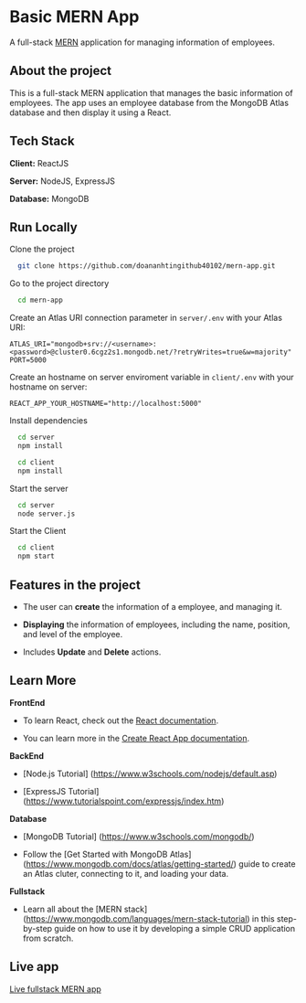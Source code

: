 # Basic MERN App

A full-stack [MERN](https://www.mongodb.com/mern-stack) application for managing information of employees.

## About the project

This is a full-stack MERN application that manages the basic information of employees. The app uses an employee database from the MongoDB Atlas database and then display it using a React.

## Tech Stack

**Client:** ReactJS

**Server:** NodeJS, ExpressJS

**Database:** MongoDB

## Run Locally

Clone the project

```bash
  git clone https://github.com/doananhtingithub40102/mern-app.git
```

Go to the project directory

```bash
  cd mern-app
```

Create an Atlas URI connection parameter in `server/.env` with your Atlas URI:
```
ATLAS_URI="mongodb+srv://<username>:<password>@cluster0.6cgz2s1.mongodb.net/?retryWrites=true&w=majority"
PORT=5000
```

Create an hostname on server enviroment variable in `client/.env` with your hostname on server:
```
REACT_APP_YOUR_HOSTNAME="http://localhost:5000"
```

Install dependencies

```bash
  cd server
  npm install
```

```bash
  cd client
  npm install
```

Start the server

```bash
  cd server
  node server.js
```
Start the Client

```bash
  cd client
  npm start
```
  

## Features in the project

- The user can **create** the information of a employee, and managing it.

- **Displaying** the information of employees, including the name, position, and level of the employee.

- Includes **Update** and **Delete** actions.

## Learn More

**FrontEnd**

* To learn React, check out the [React documentation](https://reactjs.org/).

* You can learn more in the [Create React App documentation](https://facebook.github.io/create-react-app/docs/getting-started).


**BackEnd**

* [Node.js Tutorial] (https://www.w3schools.com/nodejs/default.asp)

* [ExpressJS Tutorial] (https://www.tutorialspoint.com/expressjs/index.htm)

**Database**

* [MongoDB Tutorial] (https://www.w3schools.com/mongodb/)

* Follow the [Get Started with MongoDB Atlas] (https://www.mongodb.com/docs/atlas/getting-started/) guide to create an Atlas cluter, connecting to it, and loading your data.

**Fullstack**

* Learn all about the [MERN stack] (https://www.mongodb.com/languages/mern-stack-tutorial) in this step-by-step guide on how to use it by developing a simple CRUD application from scratch.

## Live app

<a href="https://employee-manager-tindoan-xu3i.onrender.com/">Live fullstack MERN app</a>
